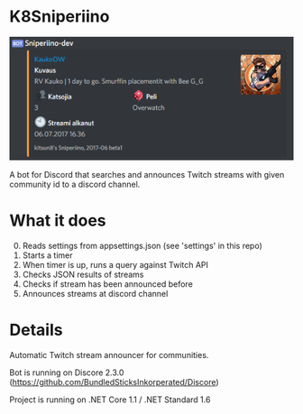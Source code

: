 # K8Sniperiino
![alt text](https://github.com/kitsun8/K8Sniperiino/blob/master/screenshots/sniperiino.PNG)

A bot for Discord that searches and announces Twitch streams with given community id to a discord channel.

# What it does
0. Reads settings from appsettings.json (see 'settings' in this repo)
1. Starts a timer
2. When timer is up, runs a query against Twitch API
3. Checks JSON results of streams
4. Checks if stream has been announced before
5. Announces streams at discord channel

# Details
Automatic Twitch stream announcer for communities.

Bot is running on Discore 2.3.0 (https://github.com/BundledSticksInkorperated/Discore)

Project is running on .NET Core 1.1 / .NET Standard 1.6
